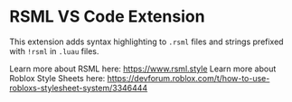 # RSML VS Code Extension

This extension adds syntax highlighting to `.rsml` files and strings prefixed with `!rsml` in `.luau` files.

Learn more about RSML here: https://www.rsml.style
Learn more about Roblox Style Sheets here: https://devforum.roblox.com/t/how-to-use-robloxs-stylesheet-system/3346444

